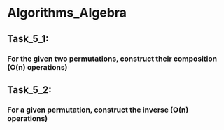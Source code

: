 # Algorithms_Algebra
## Task_5_1:
### For the given two permutations, construct their composition (O(n) operations)
## Task_5_2:
### For a given permutation, construct the inverse (O(n) operations)
